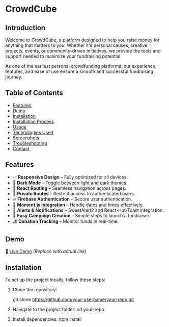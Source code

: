# CrowdCube

## Introduction

Welcome to CrowdCube, a platform designed to help you raise money for anything that matters to you. Whether it's personal causes, creative projects, events, or community-driven initiatives, we provide the tools and support needed to maximize your fundraising potential. 

As one of the earliest personal crowdfunding platforms, our experience, features, and ease of use ensure a smooth and successful fundraising journey.

## Table of Contents

- [Features](#features)
- [Demo](#demo)
- [Installation](#installation)
- [Installation Process](#installation-process)
- [Usage](#usage)
- [Technologies Used](#technologies-used)
- [Screenshots](#screenshots)
- [Troubleshooting](#troubleshooting)
- [Contact](#contact)

## Features

- ✅ **Responsive Design** – Fully optimized for all devices.
- 🌙 **Dark Mode** – Toggle between light and dark themes.
- 🔄 **React Routing** – Seamless navigation across pages.
- 🔐 **Private Routes** – Restrict access to authenticated users.
- 🔥 **Firebase Authentication** – Secure user authentication.
- 📅 **Moment.js Integration** – Handle dates and times effectively.
- 📢 **Alerts & Notifications** – SweetAlert2 and React-Hot-Toast integration.
- 🎯 **Easy Campaign Creation** – Simple steps to launch a fundraiser.
- 💰 **Donation Tracking** – Monitor funds in real-time.

## Demo

🚀 [Live Demo](https://yourwebsite.com) *(Replace with actual link)*

## Installation

To set up the project locally, follow these steps:

1. Clone the repository:
   
   git clone https://github.com/your-username/your-repo.git

2. Navigate to the project folder:
   cd your-repo

3. Install dependencies:
    npm install

